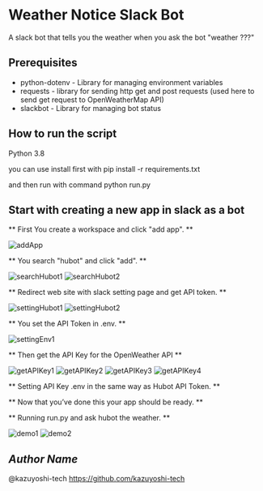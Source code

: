# Weather Notice Slack Bot
A slack bot that tells you the weather when you ask the bot "weather ???"

## Prerequisites
* python-dotenv - Library for managing environment variables
* requests - library for sending http get and post requests (used here to send get request to OpenWeatherMap API)
* slackbot - Library for managing bot status

## How to run the script
Python 3.8

you can use install first with pip install -r requirements.txt

and then run with command python run.py

## Start with creating a new app in slack as a bot
** First You create a workspace and click "add app". **

<img src="./image/addApp.png" title="addApp">

** You search "hubot" and click "add". **

<img src="./image/searchHubot1.png" title="searchHubot1">
<img src="./image/searchHubot2.png" title="searchHubot2">

** Redirect web site with slack setting page and get API token. **

<img src="./image/settingHubot1.png" title="settingHubot1">
<img src="./image/settingHubot2.png" title="settingHubot2">

** You set the API Token in .env. **

<img src="./image/settingEnv1.png" title="settingEnv1">

** Then get the API Key for the OpenWeather API **

<img src="./image/getAPIKey1.png" title="getAPIKey1">
<img src="./image/getAPIKey2.png" title="getAPIKey2">
<img src="./image/getAPIKey3.png" title="getAPIKey3">
<img src="./image/getAPIKey4.png" title="getAPIKey4">

** Setting API Key .env in the same way as Hubot API Token. **

** Now that you’ve done this your app should be ready. **

** Running run.py and ask hubot the weather. **

<img src="./image/demo1.png" title="demo1">
<img src="./image/demo2.png" title="demo2">


## *Author Name*
@kazuyoshi-tech
https://github.com/kazuyoshi-tech